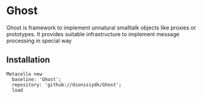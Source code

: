 # Ghost
Ghost is framework to implement unnatural smalltalk objects like proxies or prototypes. It provides suitable infrastructure to implement message processing in special way

## Installation
```Smalltalk
Metacello new
  baseline: 'Ghost';
  repository: 'github://dionisiydk/Ghost';
  load
```
